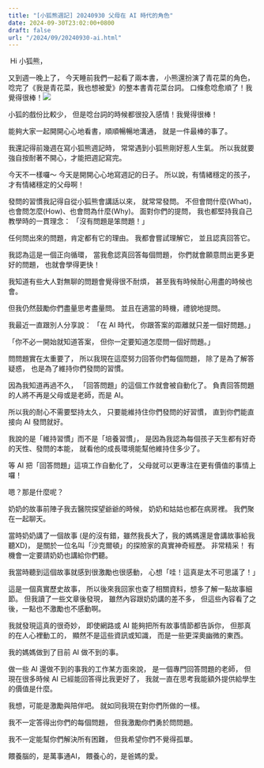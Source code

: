 ```yaml
---
title: "[小狐熊週記] 20240930 父母在 AI 時代的角色"
date: 2024-09-30T23:02:00+0800
draft: false
url: "/2024/09/20240930-ai.html"
---
```


 Hi 小狐熊，


又到週一晚上了， 
今天睡前我們一起看了兩本書， 
小熊還扮演了青花菜的角色， 
唸完了《我是青花菜，我也想被愛》的整本書青花菜台詞。 
口條愈唸愈順了！我覺得很棒！![]($https://blogger.googleusercontent.com/img/a/AVvXsEgvtcuAEmpZjSnbqiC7mYF9ISs8U1FbU4wCHIz9Sfn_3QRMQAG4QuRy9apwC_OCXIIZCNnkQ2WiLEEo5UwVoSCvmOCKYqPbzjCgjM2jakG8OviVMAXmdBQ6zrULEFQz99T1Lx5WQEZ9k9vkxmm3m_puNkfG5Y2d20vJ_bEZqBrz4IqTtPhb5MqtGcwSqNE)
  

小狐的戲份比較少， 
但是唸台詞的時候都很投入感情！我覺得很棒！ 

能夠大家一起開開心心地看書，順順暢暢地溝通， 
就是一件最棒的事了。 

我還記得前幾週在寫小狐熊週記時， 
常常遇到小狐熊剛好惹人生氣。 
所以我就要強自按耐著不開心，才能把週記寫完。 

今天不一樣囉～ 
今天是開開心心地寫週記的日子。 
所以說，有情緒穩定的孩子， 
才有情緒穩定的父母啊！

發問的習慣我記得自從小狐熊會講話以來， 
就常常發問。 
不但會問什麼(What)，也會問怎麼(How)、也會問為什麼(Why)。 
面對你們的提問， 
我也都堅持我自己教學時的一貫理念： 
「沒有問題是笨問題！」 

任何問出來的問題，肯定都有它的理由。 
我都會嘗試理解它， 
並且認真回答它。 

我認為這是一個正向循環， 
當我愈認真回答每個問題， 
你們就會願意問出更多更好的問題， 
也就會學得更快！ 

我知道有些大人對無聊的問題會覺得很不耐煩， 
甚至我有時候耐心用盡的時候也會。 

但我仍然鼓勵你們盡量思考盡量問。 
並且在適當的時機，禮貌地提問。 

我最近一直跟別人分享說： 
「在 AI 時代， 
你跟答案的距離就只差一個好問題。」 

「你不必一開始就知道答案， 
但你一定要知道怎麼問一個好問題。」 

問問題實在太重要了， 
所以我現在這麼努力回答你們每個問題， 
除了是為了解答疑惑， 
也是為了維持你們發問的習慣。 

因為我知道再過不久， 
「回答問題」的這個工作就會被自動化了。 
負責回答問題的人將不再是父母或是老師，而是 AI。 

所以我的耐心不需要堅持太久， 
只要能維持住你們發問的好習慣， 
直到你們能直接向 AI 發問就好。 

我說的是「維持習慣」而不是「培養習慣」， 
是因為我認為每個孩子天生都有好奇的天性、發問的本能， 
就看他的成長環境能幫他維持住多少了。 

等 AI 把「回答問題」這項工作自動化了， 
父母就可以更專注在更有價值的事情上囉！


嗯？那是什麼呢？ 




奶奶的故事前陣子我去醫院探望爺爺的時候， 
奶奶和姑姑也都在病房裡。 
我們聚在一起聊天。 

當時奶奶講了一個故事
(是的沒有錯，雖然我長大了，我的媽媽還是會講故事給我聽XD)， 
是關於一位名叫「沙克爾頓」的探險家的真實神奇經歷。 
非常精采！ 
有機會一定要請奶奶也講給你們聽。 

我當時聽到這個故事就感到很激勵也很感動， 
心想「哇！這真是太不可思議了！」 

這是一個真實歷史故事， 
所以後來我回家也查了相關資料，想多了解一點故事細節。 
但我讀了一些文章後發現， 
雖然內容跟奶奶講的差不多， 
但這些內容看了之後，一點也不激勵也不感動啊。 

我就發現這真的很奇妙， 
即使網路或 AI 能夠把所有故事情節都告訴你， 
但那真的在人心裡動工的， 
顯然不是這些資訊或知識， 
而是一些更深奧幽微的東西。

我的媽媽做到了目前 AI 做不到的事。




做一些 AI 還做不到的事我的工作某方面來說， 
是一個專門回答問題的老師， 
但現在很多時候 AI 已經能回答得比我更好了， 
我就一直在思考我能額外提供給學生的價值是什麼。 

我想，可能是激勵與陪伴吧。 
就如同我現在對你們所做的一樣。 

我不一定答得出你們的每個問題， 
但我激勵你們勇於問問題。 

我不一定能幫你們解決所有困難， 
但我希望你們不覺得孤單。 

餵養腦的，是萬事通AI， 
餵養心的，是爸媽的愛。




